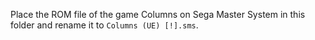 Place the ROM file of the game Columns on Sega Master System in this folder and
rename it to `Columns (UE) [!].sms`.
